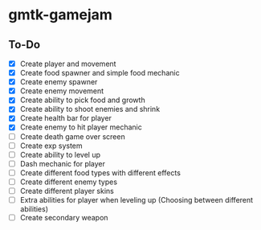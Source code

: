 # gmtk-gamejam
## To-Do
- [x] Create player and movement
- [x] Create food spawner and simple food mechanic
- [x] Create enemy spawner
- [x] Create enemy movement
- [x] Create ability to pick food and growth
- [x] Create ability to shoot enemies and shrink
- [x] Create health bar for player
- [x] Create enemy to hit player mechanic
- [ ] Create death game over screen
- [ ] Create exp system
- [ ] Create ability to level up
- [ ] Dash mechanic for player
- [ ] Create different food types with different effects
- [ ] Create different enemy types
- [ ] Create different player skins
- [ ] Extra abilities for player when leveling up (Choosing between different abilities)
- [ ] Create secondary weapon